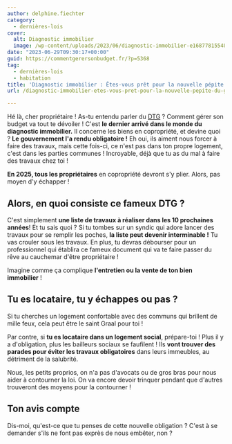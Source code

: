 ```yaml
---
author: delphine.fiechter
category:
  - dernières-lois
cover:
  alt: Diagnostic immobilier
  image: /wp-content/uploads/2023/06/diagnostic-immobilier-e1687781554829.png
date: "2023-06-29T09:30:17+00:00"
guid: https://commentgerersonbudget.fr/?p=5368
tag:
  - dernières-lois
  - habitation
title: 'Diagnostic immobilier : Êtes-vous prêt pour la nouvelle pépite du gouvernement ?'
url: /diagnostic-immobilier-etes-vous-pret-pour-la-nouvelle-pepite-du-gouvernement/

---
```

Hé là, cher propriétaire ! As-tu entendu parler du [DTG](https://www.service-public.fr/particuliers/vosdroits/F32059 "DTG") ? Comment gérer son budget va tout te dévoiler ! C'est **le dernier arrivé dans le monde du diagnostic immobilier.** Il concerne les biens en copropriété, et devine quoi ? **Le gouvernement l'a rendu obligatoire !** Eh oui, ils aiment nous forcer à faire des travaux, mais cette fois-ci, ce n'est pas dans ton propre logement, c'est dans les parties communes ! Incroyable, déjà que tu as du mal à faire des travaux chez toi !

**En 2025, tous les propriétaires** en copropriété devront s'y plier. Alors, pas moyen d'y échapper !

## Alors, en quoi consiste ce fameux DTG ?

C'est simplement **une liste de travaux à réaliser dans les 10 prochaines années**! Et tu sais quoi ? Si tu tombes sur un syndic qui adore lancer des travaux pour se remplir les poches, **la liste peut devenir interminable !** Tu vas crouler sous les travaux. En plus, tu devras débourser pour un professionnel qui établira ce fameux document qui va te faire passer du rêve au cauchemar d'être propriétaire !

Imagine comme ça complique **l'entretien ou la vente de ton bien immobilier** !

## Tu es locataire, tu y échappes ou pas ?

Si tu cherches un logement confortable avec des communs qui brillent de mille feux, cela peut être le saint Graal pour toi !

Par contre, si **tu es locataire dans un logement social**, prépare-toi ! Plus il y a d'obligation, plus les bailleurs sociaux se faufilent ! Ils **vont trouver des parades pour éviter les travaux obligatoires** dans leurs immeubles, au détriment de la salubrité.

Nous, les petits proprios, on n'a pas d'avocats ou de gros bras pour nous aider à contourner la loi. On va encore devoir trinquer pendant que d'autres trouveront des moyens pour la contourner !

## Ton avis compte

Dis-moi, qu'est-ce que tu penses de cette nouvelle obligation ? C'est à se demander s'ils ne font pas exprès de nous embêter, non ?
